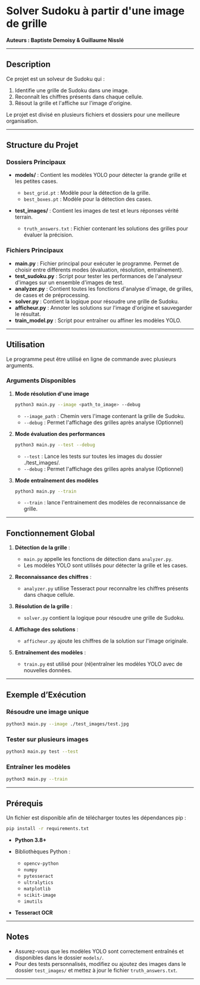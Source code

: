 # Solver Sudoku à partir d'une image de grille

**Auteurs :  Baptiste Demoisy & Guillaume Nisslé** 

---

## Description

Ce projet est un solveur de Sudoku qui :
1. Identifie une grille de Sudoku dans une image.
2. Reconnaît les chiffres présents dans chaque cellule.
3. Résout la grille et l'affiche sur l'image d'origine.

Le projet est divisé en plusieurs fichiers et dossiers pour une meilleure organisation.

---

## Structure du Projet

### Dossiers Principaux

- **models/** : Contient les modèles YOLO pour détecter la grande grille et les petites cases.
  - `best_grid.pt` : Modèle pour la détection de la grille.
  - `best_boxes.pt` : Modèle pour la détection des cases.

- **test_images/** : Contient les images de test et leurs réponses vérité terrain.
  - `truth_answers.txt` : Fichier contenant les solutions des grilles pour évaluer la précision.


### Fichiers Principaux

- **main.py** : Fichier principal pour exécuter le programme. Permet de choisir entre différents modes (évaluation, résolution, entraînement).
- **test_sudoku.py** : Script pour tester les performances de l'analyseur d'images sur un ensemble d'images de test.
- **analyzer.py** : Contient toutes les fonctions d'analyse d'image, de grilles, de cases et de préprocessing.
- **solver.py** : Contient la logique pour résoudre une grille de Sudoku.
- **afficheur.py** : Annoter les solutions sur l'image d'origine et sauvegarder le résultat.
- **train_model.py** : Script pour entraîner ou affiner les modèles YOLO.

---

## Utilisation

Le programme peut être utilisé en ligne de commande avec plusieurs arguments.

### Arguments Disponibles

1. **Mode résolution d'une image**
   ```bash
   python3 main.py --image <path_to_image> --debug
   ```
   - `--image_path` : Chemin vers l'image contenant la grille de Sudoku.
   - `--debug` : Permet l'affichage des grilles après analyse (Optionnel)

2. **Mode évaluation des performances**
   ```bash
   python3 main.py --test --debug
   ```
   - `--test` : Lance les tests sur toutes les images du dossier ./test_images/.
   - `--debug` : Permet l'affichage des grilles après analyse (Optionnel)

3. **Mode entraînement des modèles**
   ```bash
   python3 main.py --train
   ```
   - `--train` : lance l'entrainement des modèles de reconnaissance de grille.

---

## Fonctionnement Global

1. **Détection de la grille** :
   - `main.py` appelle les fonctions de détection dans `analyzer.py`.
   - Les modèles YOLO sont utilisés pour détecter la grille et les cases.

2. **Reconnaissance des chiffres** :
   - `analyzer.py` utilise Tesseract pour reconnaître les chiffres présents dans chaque cellule.

3. **Résolution de la grille** :
   - `solver.py` contient la logique pour résoudre une grille de Sudoku.

4. **Affichage des solutions** :
   - `afficheur.py` ajoute les chiffres de la solution sur l'image originale.

5. **Entraînement des modèles** :
   - `train.py` est utilisé pour (ré)entraîner les modèles YOLO avec de nouvelles données.

---

## Exemple d’Exécution

### Résoudre une image unique

```bash
python3 main.py --image ./test_images/test.jpg
```

### Tester sur plusieurs images

```bash
python3 main.py test --test
```

### Entraîner les modèles

```bash
python3 main.py --train 
```

---

## Prérequis

Un fichier est disponible afin de télécharger toutes les dépendances pip :

```bash
pip install -r requirements.txt
```

- **Python 3.8+**
- Bibliothèques Python :
  - `opencv-python`
  - `numpy`
  - `pytesseract`
  - `ultralytics`
  - `matplotlib`
  - `scikit-image`
  - `imutils`

- **Tesseract OCR** 

---

## Notes

- Assurez-vous que les modèles YOLO sont correctement entraînés et disponibles dans le dossier `models/`.
- Pour des tests personnalisés, modifiez ou ajoutez des images dans le dossier `test_images/` et mettez à jour le fichier `truth_answers.txt`.

---

